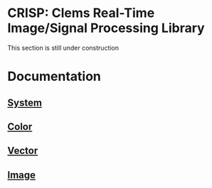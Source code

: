 # CRISP: Clems Real-Time Image/Signal Processing Library

This section is still under construction

# Documentation

## [System](./docs/system.md)
## [Color](./docs/color.md)
## [Vector](./docs/vector.md)
## [Image](./docs/image.md)